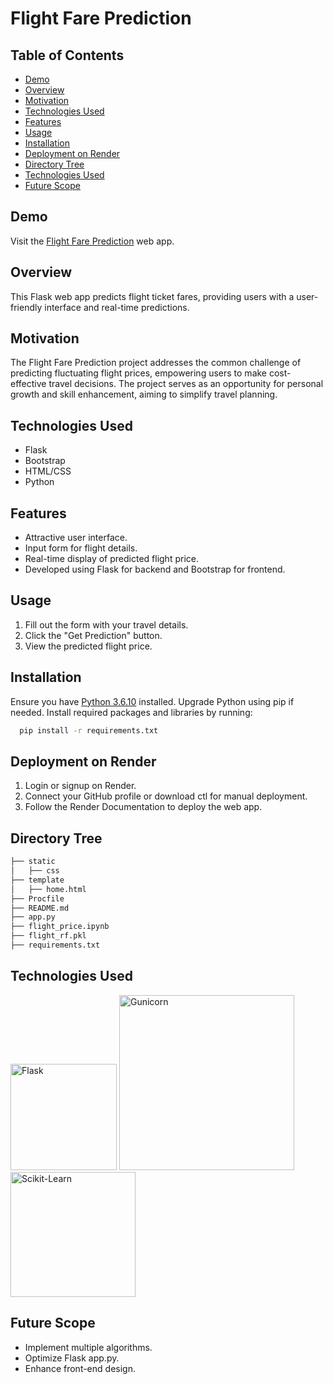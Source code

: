 # Flight Fare Prediction

## Table of Contents
- [Demo](#demo)
- [Overview](#overview)
- [Motivation](#motivation)
- [Technologies Used](#technologies-used)
- [Features](#features)
- [Usage](#usage)
- [Installation](#installation)
- [Deployment on Render](#deployment-on-render)
- [Directory Tree](#directory-tree)
- [Technologies Used](#technologies-used)
- [Future Scope](#future-scope)

## Demo
Visit the [Flight Fare Prediction](https://flight-fare-prediction-meuy.onrender.com) web app.

## Overview
This Flask web app predicts flight ticket fares, providing users with a user-friendly interface and real-time predictions.

## Motivation
The Flight Fare Prediction project addresses the common challenge of predicting fluctuating flight prices, empowering users to make cost-effective travel decisions. The project serves as an opportunity for personal growth and skill enhancement, aiming to simplify travel planning.

## Technologies Used
- Flask
- Bootstrap
- HTML/CSS
- Python

## Features
- Attractive user interface.
- Input form for flight details.
- Real-time display of predicted flight price.
- Developed using Flask for backend and Bootstrap for frontend.

## Usage
1. Fill out the form with your travel details.
2. Click the "Get Prediction" button.
3. View the predicted flight price.

## Installation
Ensure you have [Python 3.6.10](https://www.python.org/downloads/) installed. Upgrade Python using pip if needed. Install required packages and libraries by running:
```bash
  pip install -r requirements.txt
```

## Deployment on Render
1. Login or signup on Render.
2. Connect your GitHub profile or download ctl for manual deployment.
3. Follow the Render Documentation to deploy the web app.

## Directory Tree
```bash
├── static
│   ├── css
├── template
│   ├── home.html
├── Procfile
├── README.md
├── app.py
├── flight_price.ipynb
├── flight_rf.pkl
├── requirements.txt

```

## Technologies Used
<img src="https://flask.palletsprojects.com/en/1.1.x/_images/flask-logo.png" alt="Flask" width="170">
<img src="https://number1.co.za/wp-content/uploads/2017/10/gunicorn_logo-300x85.png" alt="Gunicorn" width="280">
<img src="https://scikit-learn.org/stable/_static/scikit-learn-logo-small.png" alt="Scikit-Learn" width="200">


## Future Scope
* Implement multiple algorithms.
* Optimize Flask app.py.
* Enhance front-end design.


  

